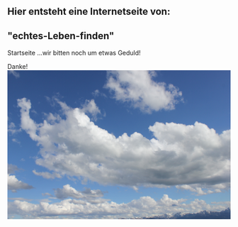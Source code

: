 ## Hier entsteht eine Internetseite von:

## "echtes-Leben-finden"

Startseite ...wir bitten noch um etwas Geduld!

Danke!
![Bickpunkte](images/IMG_9660.JPG)